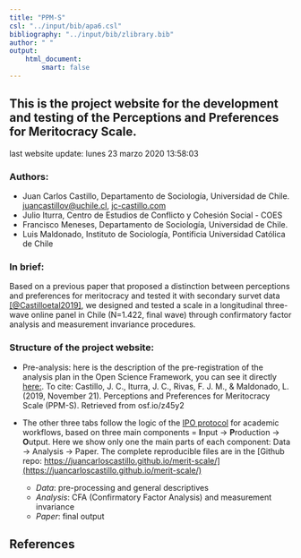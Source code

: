 ```yaml
---
title: "PPM-S"
csl: "../input/bib/apa6.csl"
bibliography: "../input/bib/zlibrary.bib"
author: " "
output:
    html_document:
        smart: false
---
```





## This is the project website for the development and testing of the Perceptions and Preferences for Meritocracy Scale.

last website update: lunes 23 marzo 2020 13:58:03

### Authors:

- Juan Carlos Castillo, Departamento de Sociología, Universidad de Chile. [juancastillov@uchile.cl](juancastillov@uchile.cl), [jc-castillo.com](http://jc-castillo.com/)
- Julio Iturra, Centro de Estudios de Conflicto y Cohesión Social - COES
- Francisco Meneses, Departamento de Sociología, Universidad de Chile.
- Luis Maldonado, Instituto de Sociología, Pontificia Universidad Católica de Chile

### In brief:

Based on a previous paper that proposed a distinction between perceptions and preferences for meritocracy and tested it with secondary survet data [[@Castilloetal2019]](http://revintsociologia.revistas.csic.es/index.php/revintsociologia/article/view/1017), we designed and tested a scale in a longitudinal three-wave online panel in Chile (N=1.422, final wave) through confirmatory factor analysis and measurement invariance procedures.


### Structure of the project website:

- Pre-analysis: here is the description of the pre-registration of the analysis plan in the Open Science Framework, you can see it directly [here:](https://osf.io/z45y2). To cite: Castillo, J. C., Iturra, J. C., Rivas, F. J. M., & Maldonado, L. (2019, November 21). Perceptions and Preferences for Meritocracy Scale  (PPM-S). Retrieved from osf.io/z45y2

- The other three tabs follow the logic of the [IPO protocol](https://github.com/juancarloscastillo/ipo) for academic workflows, based on three main components = **I**nput -> **P**roduction -> **O**utput. Here we show only one the main parts of each component: Data -> Analysis -> Paper. The complete reproducible files are in the [Github repo: https://juancarloscastillo.github.io/merit-scale/](https://juancarloscastillo.github.io/merit-scale/)

  - _Data_: pre-processing and general descriptives
  - _Analysis_: CFA (Confirmatory Factor Analysis) and measurement invariance
  - _Paper_: final output


## References
